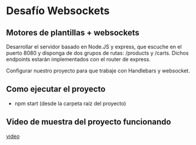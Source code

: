 # Desafío Websockets
## Motores de plantillas + websockets

Desarrollar el servidor basado en Node.JS y express, que escuche en el puerto 8080 y disponga de dos grupos de rutas: /products y /carts. Dichos endpoints estarán implementados con el router de express.

Configurar nuestro proyecto para que trabaje con Handlebars y websocket.

## Como ejecutar el proyecto

- npm start (desde la carpeta raíz del proyecto)

## Video de muestra del proyecto funcionando
[video](https://drive.google.com/file/d/127MfvY8egbgDa5A4dlc3SgAQICkmvFCP/view?usp=sharing)


